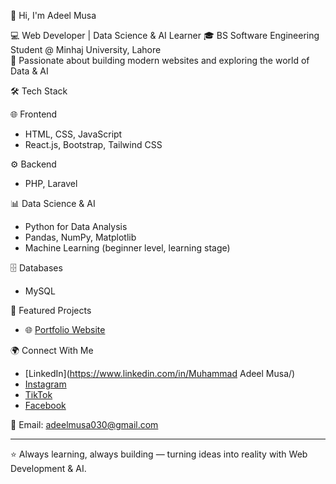  👋 Hi, I'm Adeel Musa  

💻 Web Developer | Data Science & AI Learner
🎓 BS Software Engineering Student @ Minhaj University, Lahore  
🚀 Passionate about building modern websites and exploring the world of Data & AI  

 🛠️ Tech Stack  
 
 🌐 Frontend  
- HTML, CSS, JavaScript  
- React.js, Bootstrap, Tailwind CSS  

 ⚙️ Backend  
- PHP, Laravel  

 📊 Data Science & AI  
- Python for Data Analysis  
- Pandas, NumPy, Matplotlib  
- Machine Learning (beginner level, learning stage)  

🗄️ Databases  
- MySQL

 📂 Featured Projects  
- 🌐 [Portfolio Website](https://adeel-musa.github.io/)  


🌍 Connect With Me  
- [LinkedIn](https://www.linkedin.com/in/Muhammad Adeel Musa/)  
- [Instagram](https://instagram.com/adeelbhatti255)  
- [TikTok](https://www.tiktok.com/@adeelmusa05)  
- [Facebook](https://facebook.com/adeel.musa)  

📧 Email: adeelmusa030@gmail.com  

--------------------------------------------------------------------------------

⭐ Always learning, always building — turning ideas into reality with Web Development & AI.

